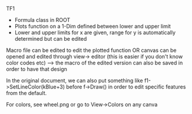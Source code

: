 TF1
- Formula class in ROOT
- Plots function on a 1-Dim defined between lower and upper limit
- Lower and upper limits for x are given, range for y is automatically determined but can be edited

Macro file can be edited to edit the plotted function
OR canvas can be opened and edited through view-> editor (this is easier if you don't know color codes etc)
--> the macro of the edited version can also be saved in order to have that design

In the original document, we can also put something like f1->SetLineColor(kBlue+3) before f->Draw() in order to edit specific features from the default.


For colors, see wheel.png or go to View->Colors on any canva

